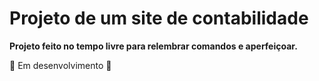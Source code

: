 <h1>Projeto de um site de contabilidade</h1>

<strong>Projeto feito no tempo livre para relembrar comandos e aperfeiçoar.</strong> 




:mage: Em desenvolvimento :mage:
